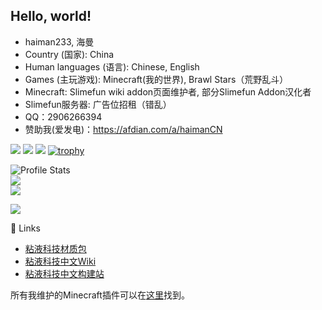 ## Hello, world!

- haiman233, 海曼
- Country (国家): China
- Human languages (语言): Chinese, English
- Games (主玩游戏): Minecraft(我的世界), Brawl Stars（荒野乱斗）
- Minecraft: Slimefun wiki addon页面维护者, 部分Slimefun Addon汉化者 
- Slimefun服务器: 广告位招租（错乱）
- QQ：2906266394
- 赞助我(爱发电)：https://afdian.com/a/haimanCN

![](http://github-profile-summary-cards.vercel.app/api/cards/profile-details?username=haiman233&theme=nord_bright)
![](http://github-profile-summary-cards.vercel.app/api/cards/most-commit-language?username=haiman233&theme=nord_bright)
![](http://github-profile-summary-cards.vercel.app/api/cards/productive-time?username=haiman233&theme=nord_bright&utcOffset=8)
[![trophy](https://github-profile-trophy.vercel.app/?username=haiman233)](https://github.com/ryo-ma/github-profile-trophy)


<p align="center">

  <img src="https://github-readme-stats.vercel.app/api?username=haiman233&show_icons=true" alt="Profile Stats"><br>
  <img src="https://github-readme-stats.vercel.app/api/top-langs/?username=haiman233&layout=compact"><br>
  <img src="https://visitor-badge.glitch.me/badge?page_id=haiman233">
</p>

![](https://komarev.com/ghpvc/?username=haiman233&abbreviated=true)

🔗 Links

- [粘液科技材质包](https://ybw0014.net/post/guizhancraft-resource-pack)
- [粘液科技中文Wiki](https://slimefun.guizhanss.wiki/)
- [粘液科技中文构建站](https://builds.guizhanss.net/)

所有我维护的Minecraft插件可以在[这里](https://github.com/SlimefunGuguProject)找到。

